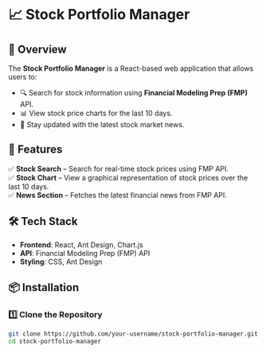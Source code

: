# 📈 Stock Portfolio Manager

## 📌 Overview

The **Stock Portfolio Manager** is a React-based web application that allows users to:

- 🔍 Search for stock information using **Financial Modeling Prep (FMP)** API.
- 📊 View stock price charts for the last 10 days.
- 📰 Stay updated with the latest stock market news.

## 🚀 Features

✅ **Stock Search** – Search for real-time stock prices using FMP API.  
✅ **Stock Chart** – View a graphical representation of stock prices over the last 10 days.  
✅ **News Section** – Fetches the latest financial news from FMP API.

## 🛠️ Tech Stack

- **Frontend**: React, Ant Design, Chart.js
- **API**: Financial Modeling Prep (FMP) API
- **Styling**: CSS, Ant Design

## 📦 Installation

### 1️⃣ Clone the Repository

```bash
git clone https://github.com/your-username/stock-portfolio-manager.git
cd stock-portfolio-manager
```

